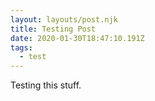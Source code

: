 ```yaml
---
layout: layouts/post.njk
title: Testing Post
date: 2020-01-30T18:47:10.191Z
tags:
  - test
---
```

Testing this stuff.
